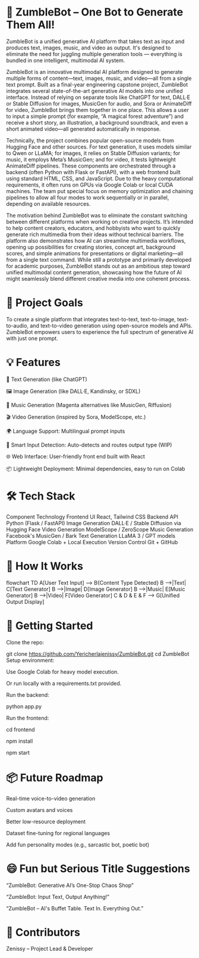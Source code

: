 # 🤖 ZumbleBot – One Bot to Generate Them All!
ZumbleBot is a unified generative AI platform that takes text as input and produces text, images, music, and video as output. It's designed to eliminate the need for juggling multiple generation tools — everything is bundled in one intelligent, multimodal AI system.

ZumbleBot is an innovative multimodal AI platform designed to generate multiple forms of content—text, images, music, and video—all from a single text prompt. Built as a final-year engineering capstone project, ZumbleBot integrates several state-of-the-art generative AI models into one unified interface. Instead of relying on separate tools like ChatGPT for text, DALL·E or Stable Diffusion for images, MusicGen for audio, and Sora or AnimateDiff for video, ZumbleBot brings them together in one place. This allows a user to input a simple prompt (for example, “A magical forest adventure”) and receive a short story, an illustration, a background soundtrack, and even a short animated video—all generated automatically in response.

Technically, the project combines popular open-source models from Hugging Face and other sources. For text generation, it uses models similar to Qwen or LLaMA; for images, it relies on Stable Diffusion variants; for music, it employs Meta’s MusicGen; and for video, it tests lightweight AnimateDiff pipelines. These components are orchestrated through a backend (often Python with Flask or FastAPI), with a web frontend built using standard HTML, CSS, and JavaScript. Due to the heavy computational requirements, it often runs on GPUs via Google Colab or local CUDA machines. The team put special focus on memory optimization and chaining pipelines to allow all four modes to work sequentially or in parallel, depending on available resources.

The motivation behind ZumbleBot was to eliminate the constant switching between different platforms when working on creative projects. It’s intended to help content creators, educators, and hobbyists who want to quickly generate rich multimedia from their ideas without technical barriers. The platform also demonstrates how AI can streamline multimedia workflows, opening up possibilities for creating stories, concept art, background scores, and simple animations for presentations or digital marketing—all from a single text command. While still a prototype and primarily developed for academic purposes, ZumbleBot stands out as an ambitious step toward unified multimodal content generation, showcasing how the future of AI might seamlessly blend different creative media into one coherent process.

# 🎯 Project Goals
To create a single platform that integrates text-to-text, text-to-image, text-to-audio, and text-to-video generation using open-source models and APIs. ZumbleBot empowers users to experience the full spectrum of generative AI with just one prompt.

# 💡 Features
📝 Text Generation (like ChatGPT)

🖼️ Image Generation (like DALL·E, Kandinsky, or SDXL)

🎵 Music Generation (Magenta alternatives like MusicGen, Riffusion)

🎬 Video Generation (inspired by Sora, ModelScope, etc.)

🌍 Language Support: Multilingual prompt inputs

🧠 Smart Input Detection: Auto-detects and routes output type (WIP)

🌐 Web Interface: User-friendly front end built with React

📦 Lightweight Deployment: Minimal dependencies, easy to run on Colab

# 🛠️ Tech Stack
Component	Technology
Frontend UI	React, Tailwind CSS
Backend API	Python (Flask / FastAPI)
Image Generation	DALL·E / Stable Diffusion via Hugging Face
Video Generation	ModelScope / ZeroScope
Music Generation	Facebook's MusicGen / Bark
Text Generation	LLaMA 3 / GPT models
Platform	Google Colab + Local Execution
Version Control	Git + GitHub

# 🧪 How It Works
flowchart TD
    A[User Text Input] --> B{Content Type Detected}
    B -->|Text| C[Text Generator]
    B -->|Image| D[Image Generator]
    B -->|Music| E[Music Generator]
    B -->|Video| F[Video Generator]
    C & D & E & F --> G[Unified Output Display]
    
# 🚀 Getting Started
Clone the repo:

git clone https://github.com/Yericherlajenissy/ZumbleBot.git
cd ZumbleBot
Setup environment:

Use Google Colab for heavy model execution.

Or run locally with a requirements.txt provided.

Run the backend:

python app.py

Run the frontend:

cd frontend

npm install

npm start

# 📦 Future Roadmap
 Real-time voice-to-video generation

 Custom avatars and voices

 Better low-resource deployment

 Dataset fine-tuning for regional languages

 Add fun personality modes (e.g., sarcastic bot, poetic bot)

# 😄 Fun but Serious Title Suggestions
“ZumbleBot: Generative AI’s One-Stop Chaos Shop”

“ZumbleBot: Input Text, Output Anything!”

“ZumbleBot – AI's Buffet Table. Text In. Everything Out.”

# 👥 Contributors
Zenissy – Project Lead & Developer
